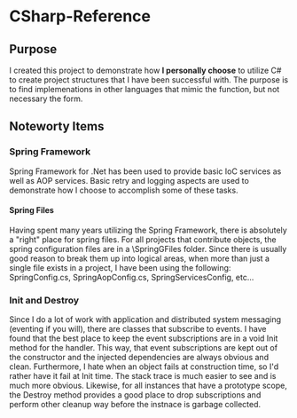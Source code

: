 # CSharp-Reference
## Purpose
I created this project to demonstrate how **I personally choose** to utilize C# to create project structures that I have been successful with.  The purpose is to find implemenations in other languages that mimic the function, but not necessary the form.

## Noteworty Items
### Spring Framework
Spring Framework for .Net has been used to provide basic IoC services as well as AOP services.  Basic retry and logging aspects are used to demonstrate how I choose to accomplish some of these tasks.

#### Spring Files
Having spent many years utilizing the Spring Framework, there is absolutely a "right" place for spring files.  For all projects that contribute objects, the spring configuration files are in a \SpringGFiles folder.  Since there is usually good reason to break them up into logical areas, when more than just a single file exists in a project, I have been using the following:  SpringConfig.cs, SpringAopConfig.cs, SpringServicesConfig, etc...

### Init and Destroy
Since I do a lot of work with application and distributed system messaging (eventing if you will), there are classes that subscribe to events.  I have found that the best place to keep the event subscriptions are in a void Init method for the handler.  This way, that event subscriptions are kept out of the constructor and the injected dependencies are always obvious and clean.  Furthermore, I hate when an object fails at construction time, so I'd rather have it fail at Init time.  The stack trace is much easier to see and is much more obvious.  Likewise, for all instances that have a prototype scope, the Destroy method provides a good place to drop subscriptions and perform other cleanup way before the instnace is garbage collected.